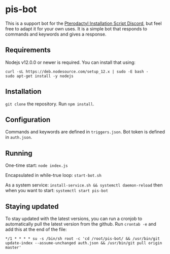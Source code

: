 # pis-bot
This is a support bot for the [Pterodactyl Installation Script Discord](https://discord.gg/zhUu4rv), but feel free to adapt it for your own uses. It is a simple bot that responds to commands and keywords and gives a response.

## Requirements
Nodejs v12.0.0 or newer is required. You can install that using:
```
curl -sL https://deb.nodesource.com/setup_12.x | sudo -E bash -
sudo apt-get install -y nodejs
```

## Installation
`git clone` the repository. Run `npm install`.

## Configuration
Commands and keywords are defined in `triggers.json`. Bot token is defined in `auth.json`.

## Running
One-time start: `node index.js`

Encapsulated in while-true loop: `start-bot.sh`

As a system service: `install-service.sh && systemctl daemon-reload` then when you want to start: `systemctl start pis-bot`

## Staying updated
To stay updated with the latest versions, you can run a cronjob to automatically pull the latest version from the github. Run `crontab -e` and add this at the end of the file:
```
*/1 * * * * su -s /bin/sh root -c 'cd /root/pis-bot/ && /usr/bin/git update-index --assume-unchanged auth.json && /usr/bin/git pull origin master'
```
